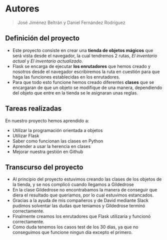 # Autores
> José Jiménez Beltrán y Daniel Fernández Rodríguez

## Definición del proyecto

- Este proyecto consiste en crear una **tienda de objetos mágicos** que será vista desde el navegador, la cual tendremos 2 rutas, *El inventario actual* y *El inventario actualizado*.
- Flask se encarga de ejecutar **los enrutadores** que hemos creado y nosotros desde el navegador escribiremos la ruta en cuestión para que haga las funciones establecidas en los enrutadores.
- Para que todo esto funcione hemos creado diferentes **clases** que se encargaran de que un objeto se modifique de una manera, dependiendo del objeto que entre en la tienda se le asignaran unas reglas.


## Tareas realizadas

En nuestro proyecto hemos aprendido a:
- Utilizar la programación orientada a objetos
- Utilizar Flask
- Saber como funcionan las clases en Python
- Aprender a usar la herencia en clases
- Mejorar nuestra gestión en Github

## Transcurso del proyecto

- Al principio del proyecto estuvimos creando las clases de los objetos de la tienda, y se nos complicó cuando llegamos a Gildedrose
- En la clase Gildedrose no encontrabamos la manera de conseguir que diera el resultado que queriamos, por lo cual estuvimos estancados.
- Gracias a la ayuda de mis compañeros y de David mediante Slack pudimos solventar las dudas que teniamos y Gildedrose terminó correctamente.
- Finalmente creamos los enrutadores que Flask utilizaría y funcionó correctamente.
- Como duda tenemos los casos test de los 30 días, ya que no conseguimos que funcione ningun día excepto el primero.